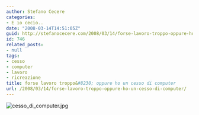 ```yaml
---
author: Stefano Cecere
categories:
- E io cecio..
date: "2008-03-14T14:51:05Z"
guid: http://stefanocecere.com/2008/03/14/forse-lavoro-troppo-oppure-ho-un-cesso-di-computer/
id: 746
related_posts:
- null
tags:
- cesso
- computer
- lavoro
- ricreazione
title: forse lavoro troppo&#8230; oppure ho un cesso di computer
url: /2008/03/14/forse-lavoro-troppo-oppure-ho-un-cesso-di-computer/
---
```


![cesso_di_computer.jpg](http://stefanocecere.com/wp-content/uploads/sites/3/2008/03/cesso_di_computer.jpg)
